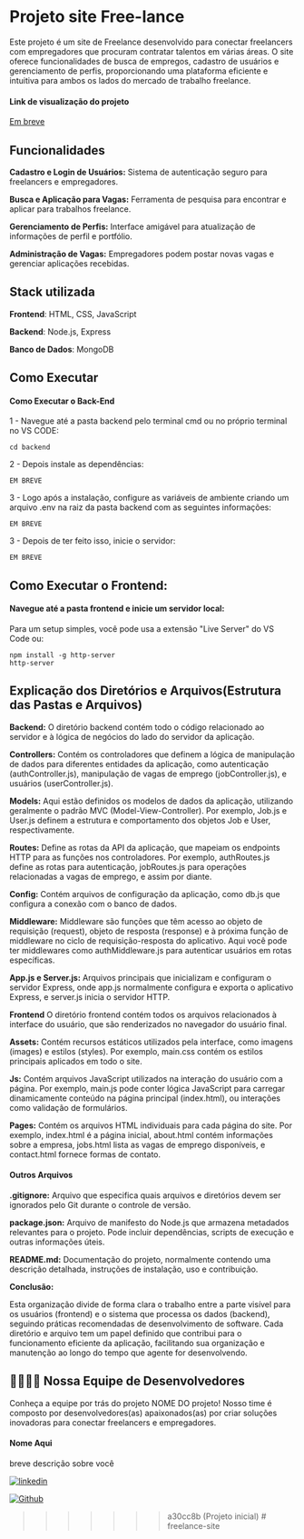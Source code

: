 # Projeto site Free-lance 

Este projeto é um site de Freelance desenvolvido para conectar freelancers com empregadores que procuram contratar talentos em várias áreas. O site oferece funcionalidades de busca de empregos, cadastro de usuários e gerenciamento de perfis, proporcionando uma plataforma eficiente e intuitiva para ambos os lados do mercado de trabalho freelance.
#### Link de visualização do projeto
[Em breve]()
## Funcionalidades

**Cadastro e Login de Usuários:** Sistema de autenticação seguro para freelancers e empregadores.

**Busca e Aplicação para Vagas:** Ferramenta de pesquisa para encontrar e aplicar para trabalhos freelance.

**Gerenciamento de Perfis:** Interface amigável para atualização de informações de perfil e portfólio.

**Administração de Vagas:** Empregadores podem postar novas vagas e gerenciar aplicações recebidas.
## Stack utilizada

**Frontend**: HTML, CSS, JavaScript

**Backend**: Node.js, Express

**Banco de Dados**: MongoDB
## Como Executar
#### Como Executar o Back-End

1 - Navegue até a pasta backend pelo terminal cmd ou no próprio terminal no VS CODE:

```
cd backend
```
2 - Depois instale as dependências:
```
EM BREVE
```
3 - Logo após a instalação, configure as variáveis de ambiente criando um arquivo .env na raiz da pasta backend com as seguintes informações:
```
EM BREVE
```
3 - Depois de ter feito isso, inicie o servidor:
```
EM BREVE
```
## Como Executar o Frontend:
#### Navegue até a pasta frontend e inicie um servidor local:
Para um setup simples, você pode usa a extensão "Live Server" do VS Code ou:
```
npm install -g http-server
http-server
```
## Explicação dos Diretórios e Arquivos(Estrutura das Pastas e Arquivos)
**Backend:**
O diretório backend contém todo o código relacionado ao servidor e à lógica de negócios do lado do servidor da aplicação.

**Controllers:** Contém os controladores que definem a lógica de manipulação de dados para diferentes entidades da aplicação, como autenticação (authController.js), manipulação de vagas de emprego (jobController.js), e usuários (userController.js).

**Models:** Aqui estão definidos os modelos de dados da aplicação, utilizando geralmente o padrão MVC (Model-View-Controller). Por exemplo, Job.js e User.js definem a estrutura e comportamento dos objetos Job e User, respectivamente.

**Routes:** Define as rotas da API da aplicação, que mapeiam os endpoints HTTP para as funções nos controladores. Por exemplo, authRoutes.js define as rotas para autenticação, jobRoutes.js para operações relacionadas a vagas de emprego, e assim por diante.

**Config:** Contém arquivos de configuração da aplicação, como db.js que configura a conexão com o banco de dados.

**Middleware:** Middleware são funções que têm acesso ao objeto de requisição (request), objeto de resposta (response) e à próxima função de middleware no ciclo de requisição-resposta do aplicativo. Aqui você pode ter middlewares como authMiddleware.js para autenticar usuários em rotas específicas.

**App.js e Server.js:** Arquivos principais que inicializam e configuram o servidor Express, onde app.js normalmente configura e exporta o aplicativo Express, e server.js inicia o servidor HTTP.

**Frontend**
O diretório frontend contém todos os arquivos relacionados à interface do usuário, que são renderizados no navegador do usuário final.

**Assets:** Contém recursos estáticos utilizados pela interface, como imagens (images) e estilos (styles). Por exemplo, main.css contém os estilos principais aplicados em todo o site.

**Js:** Contém arquivos JavaScript utilizados na interação do usuário com a página. Por exemplo, main.js pode conter lógica JavaScript para carregar dinamicamente conteúdo na página principal (index.html), ou interações como validação de formulários.

**Pages:** Contém os arquivos HTML individuais para cada página do site. Por exemplo, index.html é a página inicial, about.html contém informações sobre a empresa, jobs.html lista as vagas de emprego disponíveis, e contact.html fornece formas de contato.

#### Outros Arquivos
**.gitignore:** Arquivo que especifica quais arquivos e diretórios devem ser ignorados pelo Git durante o controle de versão.

**package.json:** Arquivo de manifesto do Node.js que armazena metadados relevantes para o projeto. Pode incluir dependências, scripts de execução e outras informações úteis.

**README.md:** Documentação do projeto, normalmente contendo uma descrição detalhada, instruções de instalação, uso e contribuição.

**Conclusão:**

Esta organização divide de forma clara o trabalho entre a parte visível para os usuários (frontend) e o sistema que processa os dados (backend), seguindo práticas recomendadas de desenvolvimento de software. Cada diretório e arquivo tem um papel definido que contribui para o funcionamento eficiente da aplicação, facilitando sua organização e manutenção ao longo do tempo que agente for desenvolvendo.
## 👩‍💻🧑‍💻 Nossa Equipe de Desenvolvedores
Conheça a equipe por trás do projeto NOME DO projeto! Nosso time é composto por desenvolvedores(as) apaixonados(as) por criar soluções inovadoras para conectar freelancers e empregadores.

#### Nome Aqui
breve descrição sobre você

[![linkedin](https://img.shields.io/badge/linkedin-0A66C2?style=for-the-badge&logo=linkedin&logoColor=white)]()

[![Github](https://img.shields.io/badge/GitHub-100000?style=for-the-badge&logo=github&logoColor=white)]()
>>>>>>> a30cc8b (Projeto inicial)
#   f r e e l a n c e - s i t e 
 
 
